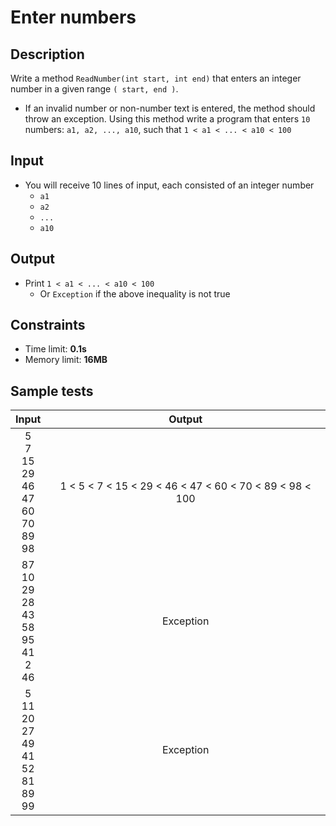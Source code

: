 # Enter numbers

## Description
Write a method `ReadNumber(int start, int end)` that enters an integer number in a given range `( start, end )`.
  - If an invalid number or non-number text is entered, the method should throw an exception.
Using this method write a program that enters `10` numbers:	`a1, a2, ..., a10`, such that `1 < a1 < ... < a10 < 100`

## Input
- You will receive 10 lines of input, each consisted of an integer number
  - `a1`
  - `a2`
  - `...`
  - `a10`

## Output
- Print `1 < a1 < ... < a10 < 100`
  - Or `Exception` if the above inequality is not true

## Constraints
- Time limit: **0.1s**
- Memory limit: **16MB**

## Sample tests

| Input  | Output |
|:------:|:------:|
| 5<br>7<br>15<br>29<br>46<br>47<br>60<br>70<br>89<br>98 | 1 < 5 < 7 < 15 < 29 < 46 < 47 < 60 < 70 < 89 < 98 < 100 |
| 87<br>10<br>29<br>28<br>43<br>58<br>95<br>41<br>2<br>46 | Exception |
| 5<br>11<br>20<br>27<br>49<br>41<br>52<br>81<br>89<br>99 | Exception |

